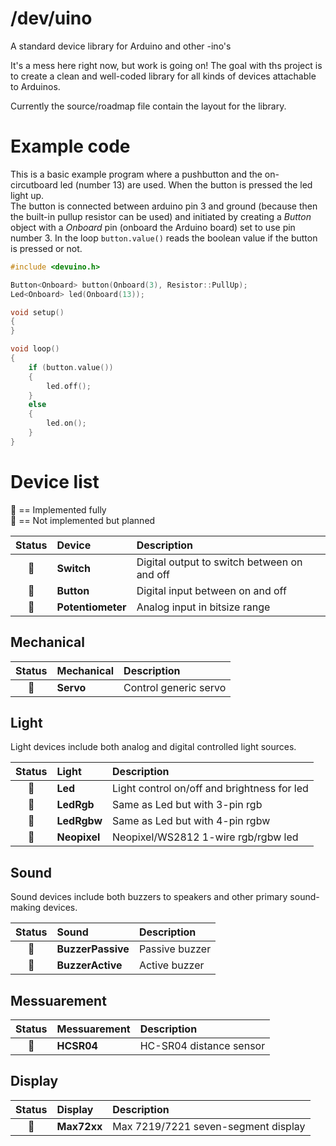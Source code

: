 # /dev/uino
A standard device library for Arduino and other -ino's

It's a mess here right now, but work is going on!
The goal with ths project is to create a clean and well-coded library for all kinds of devices attachable to Arduinos.

Currently the source/roadmap file contain the layout for the library.

# Example code
This is a basic example program where a pushbutton and the on-circutboard led (number 13) are used. When the button is pressed the led light up.  
The button is connected between arduino pin 3 and ground (because then the built-in pullup resistor can be used) and initiated by creating a *Button* object with a *Onboard* pin (onboard the Arduino board) set to use pin number 3. In the loop `button.value()` reads the boolean value if the button is pressed or not.

```cpp
#include <devuino.h>

Button<Onboard> button(Onboard(3), Resistor::PullUp);
Led<Onboard> led(Onboard(13));

void setup()
{
}

void loop()
{
    if (button.value())
    {
        led.off();
    }
    else
    {
        led.on();
    }
}
```


# Device list

🔵 == Implemented fully  
🔴 == Not implemented but planned

| Status | Device            | Description                                 |
| :----: | :---------------- | :------------------------------------------ |
| 🔵      | **Switch**        | Digital output to switch between on and off |
| 🔵      | **Button**        | Digital input between on and off            |
| 🔵      | **Potentiometer** | Analog input in bitsize range               |


## Mechanical

| Status | Mechanical | Description           |
| :----: | :--------- | :-------------------- |
| 🔴     | **Servo**  | Control generic servo |


## Light
Light devices include both analog and digital controlled light sources.

| Status | Light        | Description                                 |
| :----: | :----------- | :------------------------------------------ |
| 🔵      | **Led**      | Light control on/off and brightness for led |
| 🔵      | **LedRgb**   | Same as Led but with 3-pin rgb              |
| 🔵      | **LedRgbw**  | Same as Led but with 4-pin rgbw             |
| 🔴     | **Neopixel** | Neopixel/WS2812 1-wire rgb/rgbw led         |


## Sound
Sound devices include both buzzers to speakers and other primary sound-making devices.

| Status | Sound             | Description    |
| :----: | :---------------- | :------------- |
| 🔴     | **BuzzerPassive** | Passive buzzer |
| 🔴     | **BuzzerActive**  | Active buzzer  |


## Messuarement

| Status | Messuarement | Description             |
| :----: | :----------- | :---------------------- |
| 🔵     | **HCSR04**   | HC-SR04 distance sensor |


## Display

| Status | Display     | Description                         |
| :----: | :---------- | :---------------------------------- |
| 🔴     | **Max72xx** | Max 7219/7221 seven-segment display |
